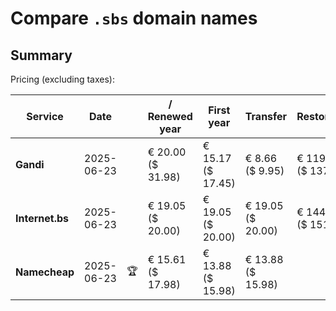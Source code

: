 # Compare `.sbs` domain names

## Summary

Pricing (excluding taxes):

| Service | Date |  | / Renewed year | First year | Transfer | Restoration |
|--|--|--|--|--|--|--|
| **Gandi** | 2025-06-23 |  | € 20.00<br>($ 31.98) | € 15.17<br>($ 17.45) | € 8.66<br>($ 9.95) | € 119.98<br>($ 137.97) |
| **Internet.bs** | 2025-06-23 |  | € 19.05<br>($ 20.00) | € 19.05<br>($ 20.00) | € 19.05<br>($ 20.00) | € 144.18<br>($ 151.34) |
| **Namecheap** | 2025-06-23 | 🏆 | € 15.61<br>($ 17.98) | € 13.88<br>($ 15.98) | € 13.88<br>($ 15.98) |  |
